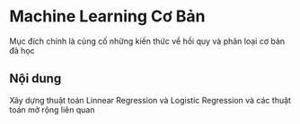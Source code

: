 # Machine Learning Cơ Bản
Mục đích chính là củng cố những kiến thức về hồi quy và phân loại cơ bản đã học

## Nội dung
Xây dựng thuật toán Linnear Regression và Logistic Regression và các thuật toán mở rộng liên quan

